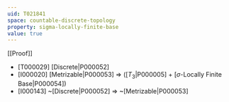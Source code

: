 ```yaml
---
uid: T021841
space: countable-discrete-topology
property: sigma-locally-finite-base
value: true
---
```

[[Proof]]

* [T000029] [Discrete|P000052]
* [I000020] [Metrizable|P000053] => ([$T_3$|P000005] + [$\sigma$-Locally Finite Base|P000054])
* [I000143] ~[Discrete|P000052] => ~[Metrizable|P000053]

